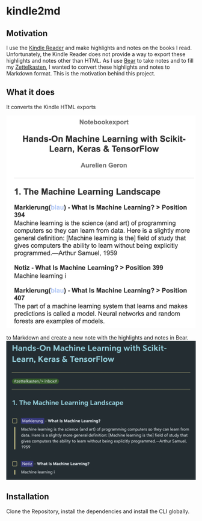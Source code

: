 # kindle2md
## Motivation

I use the [Kindle Reader](https://www.amazon.com/b?ie=UTF8&node=16571048011) and make highlights and notes on the books I read.
Unfortunately, the Kindle Reader does not provide a way to export these highlights and notes other than HTML.
As I use [Bear](https://bear.app/) to take notes and to fill my [Zettelkasten](https://zettelkasten.de), I wanted to convert these highlights and notes to Markdown format.
This is the motivation behind this project.

## What it does

It converts the Kindle HTML exports

![Image of the exported HTML](https://github.com/jmeischner/kindle2md/blob/main/images/notes-html.png?raw=true)

to Markdown and create a new note with the highlights and notes in Bear.
![Image of the created Bear note](https://github.com/jmeischner/kindle2md/blob/main/images/notes-bear.png?raw=true)

## Installation

Clone the Repository, install the dependencies and install the CLI globally.
